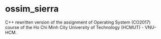 # ossim_sierra
C++ rewritten version of the assignment of Operating System (CO2017) course of the Ho Chi Minh City University of Technology (HCMUT) - VNU-HCM.
